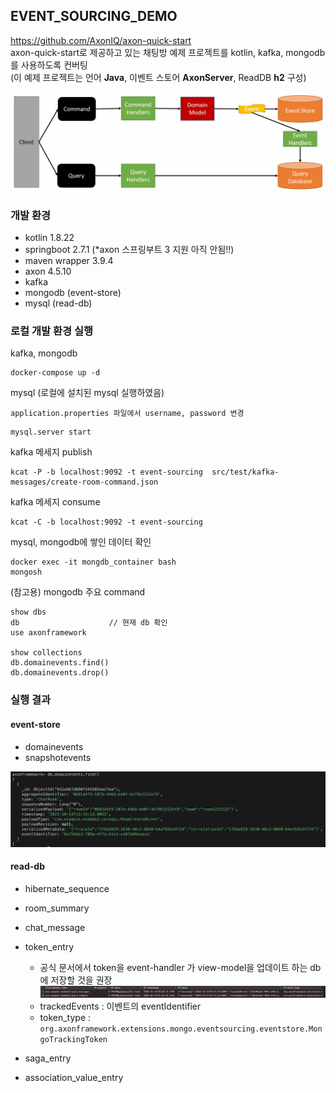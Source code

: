 ## EVENT_SOURCING_DEMO

https://github.com/AxonIQ/axon-quick-start  
axon-quick-start로 제공하고 있는 채팅방 예제 프로젝트를 kotlin, kafka, mongodb를 사용하도록 컨버팅  
(이 예제 프로젝트는 언어 **Java**, 이벤트 스토어 **AxonServer**, ReadDB **h2** 구성)

![](src/main/resources/static/event-sourcing.png)

### 개발 환경
- kotlin 1.8.22
- springboot 2.7.1 (*axon 스프링부트 3 지원 아직 안됨!!)
- maven wrapper 3.9.4
- axon 4.5.10
- kafka
- mongodb (event-store)
- mysql (read-db)

### 로컬 개발 환경 실행
kafka, mongodb
```shell
docker-compose up -d
```

mysql (로컬에 설치된 mysql 실행하였음)
```
application.properties 파일에서 username, password 변경
```
```shell
mysql.server start
```

kafka 메세지 publish
```shell
kcat -P -b localhost:9092 -t event-sourcing  src/test/kafka-messages/create-room-command.json
```
kafka 메세지 consume
```shell
kcat -C -b localhost:9092 -t event-sourcing
```

mysql, mongodb에 쌓인 데이터 확인

```shell
docker exec -it mongdb_container bash
mongosh
```
(참고용) mongodb 주요 command
```
show dbs
db                    // 현재 db 확인
use axonframework

show collections
db.domainevents.find()
db.domainevents.drop()
```

### 실행 결과
#### event-store
- domainevents
- snapshotevents

![](src/main/resources/static/mongo2.png)

#### read-db
- hibernate_sequence
- room_summary
- chat_message

- token_entry
    - 공식 문서에서 token을 event-handler 가 view-model을 업데이트 하는 db에 저장할 것을 권장
      ![](src/main/resources/static/token-entry.png)
    - trackedEvents : 이벤트의 eventIdentifier
    - token_type : `org.axonframework.extensions.mongo.eventsourcing.eventstore.MongoTrackingToken`
- saga_entry
- association_value_entry


